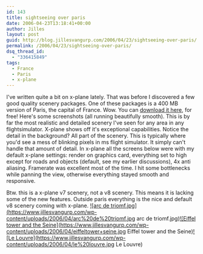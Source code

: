 ```yaml
---
id: 143
title: sightseeing over paris
date: 2006-04-23T13:18:41+00:00
author: Jilles
layout: post
guid: http://blog.jillesvangurp.com/2006/04/23/sightseeing-over-paris/
permalink: /2006/04/23/sightseeing-over-paris/
dsq_thread_id:
  - "336415849"
tags:
  - France
  - Paris
  - x-plane
---
```

I've written quite a bit on x-plane lately. That was before I discovered a few good quality scenery packages. One of these packages is a 400 MB version of Paris, the capital of France. Wow. You can <a href="http://baugras.club.fr/xplane/index.html">download it here</a>, for free!
Here's some screenshots (all running beautifully smooth). This is by far the most realistic and detailed scenery I've seen for any area in any flightsimulator. X-plane shows off it's exceptional capabilities. Notice the detail in the background? All part of the scenery. This is typically where you'd see a mess of blinking pixels in ms flight simulator. It simply can't handle that amount of detail. In x-plane all the screens below were with my default x-plane settings: render on graphics card, everything set to high except for roads and objects (default, see my earlier discussions), 4x anti aliasing. Framerate was excellent most of the time. I hit some bottlenecks while panning the view, otherwise everything stayed smooth and responsive.

Btw. this is a x-plane v7 scenery, not a v8 scenery.  This means it is lacking some of the new features. Outside paris everything is the nice and default v8 scenery coming with x-plane.
<a title="arc de triomf.jpg" class="imagelink" href="http://blog.jillesvangurp.com/wp-content/uploads/2006/04/arc%20de%20triomf.jpg">![arc de triomf.jpg](https://www.jillesvangurp.com/wp-content/uploads/2006/04/arc%20de%20triomf.jpg arc de triomf.jpg)</a><a title="Eiffel tower and the Seine" class="imagelink" href="http://blog.jillesvangurp.com/wp-content/uploads/2006/04/eiffeltower+seine.jpg">![Eiffel tower and the Seine](https://www.jillesvangurp.com/wp-content/uploads/2006/04/eiffeltower+seine.jpg Eiffel tower and the Seine)</a><a title="Le Louvre" class="imagelink" href="http://blog.jillesvangurp.com/wp-content/uploads/2006/04/le%20louvre.jpg">![Le Louvre](https://www.jillesvangurp.com/wp-content/uploads/2006/04/le%20louvre.jpg Le Louvre)</a>